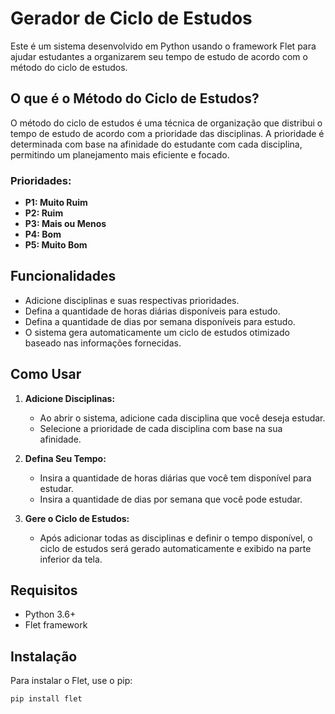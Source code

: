 # Gerador de Ciclo de Estudos

Este é um sistema desenvolvido em Python usando o framework Flet para ajudar estudantes a organizarem seu tempo de estudo de acordo com o método do ciclo de estudos. 

## O que é o Método do Ciclo de Estudos?

O método do ciclo de estudos é uma técnica de organização que distribui o tempo de estudo de acordo com a prioridade das disciplinas. A prioridade é determinada com base na afinidade do estudante com cada disciplina, permitindo um planejamento mais eficiente e focado.

### Prioridades:

- **P1: Muito Ruim**
- **P2: Ruim**
- **P3: Mais ou Menos**
- **P4: Bom**
- **P5: Muito Bom**

## Funcionalidades

- Adicione disciplinas e suas respectivas prioridades.
- Defina a quantidade de horas diárias disponíveis para estudo.
- Defina a quantidade de dias por semana disponíveis para estudo.
- O sistema gera automaticamente um ciclo de estudos otimizado baseado nas informações fornecidas.

## Como Usar

1. **Adicione Disciplinas:**
   - Ao abrir o sistema, adicione cada disciplina que você deseja estudar.
   - Selecione a prioridade de cada disciplina com base na sua afinidade.

2. **Defina Seu Tempo:**
   - Insira a quantidade de horas diárias que você tem disponível para estudar.
   - Insira a quantidade de dias por semana que você pode estudar.

3. **Gere o Ciclo de Estudos:**
   - Após adicionar todas as disciplinas e definir o tempo disponível, o ciclo de estudos será gerado automaticamente e exibido na parte inferior da tela.

## Requisitos

- Python 3.6+
- Flet framework

## Instalação

Para instalar o Flet, use o pip:

```bash
pip install flet
